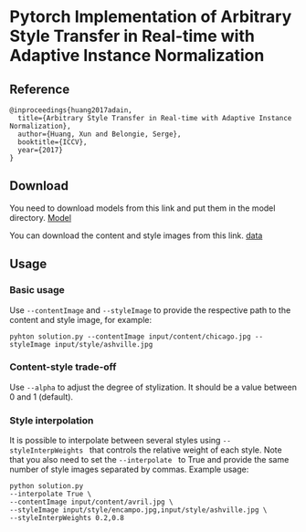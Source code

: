 # Pytorch Implementation of Arbitrary Style Transfer in Real-time with Adaptive Instance Normalization

## Reference
```
@inproceedings{huang2017adain,
  title={Arbitrary Style Transfer in Real-time with Adaptive Instance Normalization},
  author={Huang, Xun and Belongie, Serge},
  booktitle={ICCV},
  year={2017}
}
```

## Download

You need to download models from this link and put them in the model directory.
[Model](https://drive.google.com/drive/folders/1LTeHsU3Wj4gqMvY7HxEkmLfLK7gmOwfe?usp=sharing)

You can download the content and style images from this link.
[data](https://drive.google.com/drive/folders/1ajwC9PJkuILf81rU97GdllWr2bmKrUz6?usp=sharing)

## Usage
### Basic usage
Use `--contentImage` and `--styleImage` to provide the respective path to the content and style image, for example:
```
pyhton solution.py --contentImage input/content/chicago.jpg --styleImage input/style/ashville.jpg
```
  
### Content-style trade-off
Use `--alpha` to adjust the degree of stylization. It should be a value between 0 and 1 (default).

### Style interpolation
It is possible to interpolate between several styles using `--styleInterpWeights ` that controls the relative weight of each style. Note that you also need to set the `--interpolate ` to True and provide the same number of style images separated by commas. Example usage:
```
python solution.py 
--interpolate True \
--contentImage input/content/avril.jpg \
--styleImage input/style/encampo.jpg,input/style/ashville.jpg \
--styleInterpWeights 0.2,0.8
```





